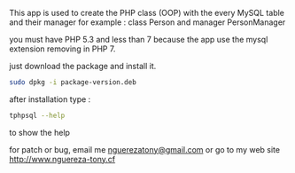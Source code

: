 This app is used to create the PHP class (OOP) with the every MySQL
table and their manager for example :
class Person and manager PersonManager

you must have PHP 5.3 and less than 7 because the app use the mysql extension removing in PHP 7.

just download the package and install it.

```bash
sudo dpkg -i package-version.deb
```

after installation type :

```bash
tphpsql --help
```
to show the help


for patch or bug, email me <nguerezatony@gmail.com> or go to my  web site <http://www.nguereza-tony.cf>
